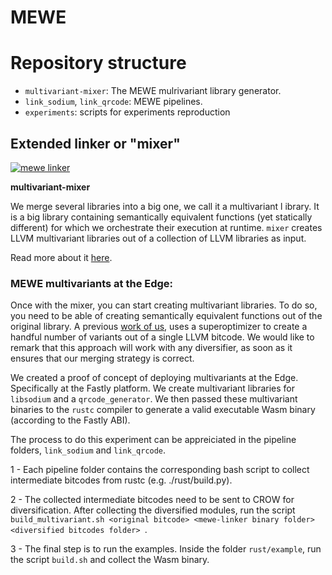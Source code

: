 # MEWE

# Repository structure
 - `multivariant-mixer`: The MEWE mulrivariant library generator.
 - `link_sodium`, `link_qrcode`: MEWE pipelines. 
 - `experiments`: scripts for experiments reproduction


## Extended linker or "mixer"
[![mewe linker](https://github.com/Jacarte/MEWE/actions/workflows/build_linker.yaml/badge.svg?branch=main)](https://github.com/Jacarte/MEWE/actions/workflows/build_linker.yaml)

**multivariant-mixer**

We merge several libraries into a big one, we call it a multivariant l ibrary. It is a big library containing semantically equivalent functions (yet statically different) for which we orchestrate their execution at runtime. `mixer` creates LLVM multivariant libraries out of a collection of LLVM libraries as input.

Read more about it [here](multivariant-mixer).
 
### MEWE multivariants at the Edge:

Once with the mixer, you can start creating multivariant libraries. To do so, you need to be able of creating semantically equivalent functions out of the original library. A previous [work of us](https://github.com/KTH/slumps/tree/master/crow), uses a superoptimizer to create a handful number of variants out of a single LLVM bitcode. We would like to remark that this approach will work with any diversifier, as soon as it ensures that our merging strategy is correct. 

We created a proof of concept of deploying multivariants at the Edge. Specifically at the Fastly platform. We create multivariant libraries for `libsodium` and a `qrcode_generator`. We then passed these multivariant binaries to the `rustc` compiler to generate a valid executable Wasm binary (according to the Fastly ABI).

The process to do this experiment can be appreiciated in the pipeline folders, `link_sodium` and `link_qrcode`.

1 - Each pipeline folder contains the corresponding bash script to collect intermediate bitcodes from rustc (e.g. ./rust/build.py). 

2 - The collected intermediate bitcodes need to be sent to CROW for diversification. After collecting the diversified modules, run the script 
`build_multivariant.sh <original bitcode> <mewe-linker binary folder> <diversified bitcodes folder> `. 

3 - The final step is to run the examples. Inside the folder `rust/example`, run the script `build.sh` and collect the Wasm binary.
